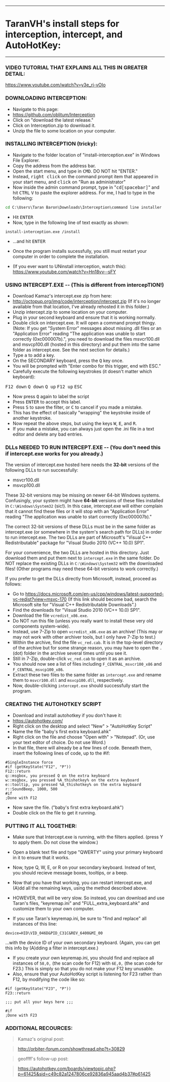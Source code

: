 --------------------------------------------------------------------
# TaranVH's install steps for interception, intercept, and AutoHotKey:
--------------------------------------------------------------------
### VIDEO TUTORIAL THAT EXPLAINS ALL THIS IN GREATER DETAIL:
https://www.youtube.com/watch?v=y3e_ri-vOIo

### DOWNLOADING INTERCEPTION:
- Navigate to this page:
- https://github.com/oblitum/Interception
- Click on "download the latest release."
- Click on Interception.zip to download it.
- Unzip the file to some location on your computer.


### INSTALLING INTERCEPTION (tricky):
- Navigate to the folder location of "install-interception.exe" in Windows File Explorer.
- Copy the address from the address bar.
- Open the start menu, and type in <kbd>C</kbd><kbd>M</kbd><kbd>D</kbd>. DO NOT hit "ENTER."
- Instead, <kbd>right click</kbd> on the command prompt item that appeared in your start menu, and <kbd>click</kbd> on "Run as administrator"
- Now inside the admin command prompt, type in "<kbd>c</kbd><kbd>d</kbd><kbd>[spacebar]</kbd>" and hit <kbd>CTRL</kbd> <kbd>V</kbd> to paste the explorer address. For me, I had to type in the following:
```cmd
cd C:\Users\Taran Baron\Downloads\Interception\command line installer
```
- Hit <kbd>ENTER</kbd>
- Now, type in the following line of text exactly as shown:
```
install-interception.exe /install
```
- ...and hit <kbd>ENTER</kbd>
- Once the program installs sucessfully, you still must restart your computer in order to complete the installation.

- (If you ever want to UNinstall interception, watch this): https://www.youtube.com/watch?v=Hn18vv--sFY

### USING INTERCEPT.EXE -- (This is different from intercepTION!)
- Download Kamaz's intercept.exe zip from here:
- http://octopup.org/img/code/interception/intercept.zip
	(If it's no longer available from that location, I've already rehosted it in this folder.)
- Unzip intercept.zip to some location on your computer.
- Plug in your second keyboard and ensure that it is working normally.
- Double click on intercept.exe. It will open a command prompt thingy.
  (Note: If you get "System Error" messages about missing .dll files or an "Application Error" reading "The application was unable to start correctly (0xc000007b).", you need to download the files msvcr100.dll and msvcp100.dll (hosted in this directory) and put them into the same folder as intercept.exe. See the next section for details.)
- Type <kbd>a</kbd> to add a key.
- On the SECONDARY keyboard, press the <kbd>Q</kbd> key once.
- You will be prompted with "Enter combo for this trigger, end with ESC."
- Carefully execute the following keystrokes (it doesn't matter which keyboard):

<kbd>F12 down</kbd>
<kbd>Q down</kbd>
<kbd>Q up</kbd>
<kbd>F12 up</kbd>
<kbd>ESC</kbd>

- Now press <kbd>Q</kbd> again to label the script
- Press <kbd>ENTER</kbd> to accept this label.
- Press <kbd>S</kbd> to save the filter, or <kbd>C</kbd> to cancel if you made a mistake.
- This has the effect of basically "wrapping" the keystroke inside of another keystroke.
- Now repeat the above steps, but using the keys <kbd>W</kbd>, <kbd>E</kbd>, and <kbd>R</kbd>.
- If you make a mistake, you can always just open the .ini file in a text editor and delete any bad entries.

### DLLs NEEDED TO RUN INTERCEPT.EXE -- (You don't need this if intercept.exe works for you already.)

The version of intercept.exe hosted here needs the **32-bit** versions of the following DLLs to run successfully:

- msvcr100.dll
- msvcp100.dll

These 32-bit versions may be missing on newer 64-bit Windows systems. Confusingly, your system might have
**64-bit** versions of these files installed in `C:\Windows\System32` (sic!). In
this case, intercept.exe will either complain that it cannot find these files
or it will stop with an "Application Error" reading "The application was unable
to start correctly (0xc000007b)."

The correct 32-bit versions of these DLLs must be in the same folder as intercept.exe (or somewhere in the system's search
path for DLLs) in order to run intercept.exe. The two DLLs are part of Microsoft's "Visual C++ Redistributable" package
for "Visual Studio 2010 (VC++ 10.0) SP1".

For your convenience, the two DLLs are hosted in this directory. Just download them and put them next to `intercept.exe`
in the same folder. Do NOT replace the existing DLLs in `C:\Windows\System32` with the downloaded files! (Other programs
may need these 64-bit versions to work correctly.)

If you prefer to get the DLLs directly from Microsoft, instead, proceed as follows:

- Go to https://docs.microsoft.com/en-us/cpp/windows/latest-supported-vc-redist?view=msvc-170
 (If this link should become bad, search the Microsoft site for "Visual C++ Redistributable Downloads".)
- Find the downloads for "Visual Studio 2010 (VC++ 10.0) SP1".
- Download the file `vcredist_x86.exe`.
- Do NOT run this file (unless you really want to install these very old components system-wide).
- Instead, use 7-Zip to open `vcredist_x86.exe` as an archive! (This may or may not work with other archiver tools, but I only have 7-Zip to test.)
- Within the archive, find the file `vc_red.cab`. It is in the top-level directory of the archive but
  for some strange reason, you may have to open the `.` (dot) folder in the archive several times until you see it.
- Still in 7-Zip, double-click `vc_red.cab` to open it as an archive.
- You should now see a list of files including `F_CENTRAL_msvcr100_x86` and `F_CENTRAL_msvcp100_x86`.
- Extract these two files to the same folder as `intercept.exe` and rename them to `msvcr100.dll` and `msvcp100.dll`, respectively.
- Now, double-clicking `intercept.exe` should successfully start the program.

### CREATING THE AUTOHOTKEY SCRIPT
- Download and install autohotkey if you don't have it:
- https://autohotkey.com/
- Right click on the desktop and select "New" > "AutoHotKey Script"
- Name the file "baby's first extra keyboard.ahk"
- Right click on the file and choose "Open with" > "Notepad". (Or, use your text editor of choice. Do not use Word.)
- In that file, there will already be a few lines of code. Beneath them, insert the following lines of code, up to the #if:
```
#SingleInstance force
#if (getKeyState("F12", "P"))
F12::return
q::msgbox, you pressed Q on the extra keyboard
w::msgbox, you pressed %A_thishotkey% on the extra keyboard
e::tooltip, you pressed %A_thishotkey% on the extra keyboard
r::SoundBeep, 1000, 500
#if
;Done with F12
```
- Now save the file. ("baby's first extra keyboard.ahk")
- Double click on the file to get it running.


### PUTTING IT ALL TOGETHER:

- Make sure that Intercept.exe is running, with the filters applied. (press Y to apply them. Do not close the window.)
- Open a blank text file and type "QWERTY" using your primary keyboard in it to ensure that it works.
- Now, type Q, W, E, or R on your secondary keyboard. Instead of text, you should recieve message boxes, tooltips, or a beep.
- Now that you have that working, you can restart intercept.exe, and (A)dd all the remaining keys, using the method described above.
- HOWEVER, that will be very slow. So instead, you can download and use Taran's files, "keyremap.ini" and "FULL_extra_keyboard.ahk" and customize them to your own computer.


- If you use Taran's keyremap.ini, be sure to "find and replace" all instances of this line:
```
device=HID\VID_046D&PID_C31C&REV_6400&MI_00
```
...with the device ID of your own secondary keyboard. (Again, you can get this info by (A)dding a filter in intercept.exe.)

- If you create your own keyremap.ini, you should find and replace all instances of `58,0,` (the scan code for F12) with `6E,0,` (the scan code for F23.) This is simply so that you do not make your F12 key unusable.
- Also, ensure that your AutoHotKey script is listening for F23 rather than F12, by modifying the code like so:
```
#if (getKeyState("F23", "P"))
F23::return

;;; put all your keys here ;;;

#if
;Done with F23
```




### ADDITIONAL RECOURCES:
> Kamaz's original post:

> http://orbiter-forum.com/showthread.php?t=30829

> geoffff's follow-up post:

> https://autohotkey.com/boards/viewtopic.php?p=61425&sid=c49c82a1247806ce92836a945aad4b37#p61425



 
